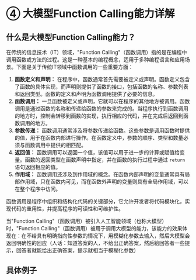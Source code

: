 # ④ 大模型Function Calling能力详解

## 什么是大模型Function Calling能力？

在传统的信息技术（IT）领域，"Function Calling"（函数调用）指的是在编程中调用函数或方法的过程。这是一种基本的编程概念，适用于多种编程语言和应用场景。下面是关于传统IT领域中函数调用的一些重要方面：

1. **函数定义和声明：** 在程序中，函数通常首先需要被定义或声明。函数定义包含了函数的具体实现，而声明则提供了函数的接口，包括函数的名称、参数列表和返回类型。函数的定义和声明为函数调用提供了必要的信息。
2. **函数调用：** 一旦函数被定义或声明，它就可以在程序的其他地方被调用。函数调用是通过函数的名称和传递给函数的参数来完成的。当程序执行到函数调用的地方时，控制会转移到函数的实现，执行相应的代码，并在完成后返回到函数调用的地方。
3. **参数传递：** 函数调用通常涉及将参数传递给函数。这些参数是调用函数时提供的值，用于在函数内部进行操作。在函数定义中，参数的顺序、类型和数量必须与函数调用中提供的相匹配。
4. **返回值：** 函数调用可以返回一个值，该值可以用于进一步的计算或赋值给变量。函数的返回类型在函数声明中指定，并在函数的执行过程中通过 `return` 语句返回相应的值。
5. **作用域：** 函数调用还涉及到作用域的概念。在函数内部声明的变量通常具有局部作用域，只在函数内可见，而在函数外声明的变量则具有全局作用域，可以在整个程序中访问。

函数调用是程序中组织和结构化代码的关键部分，它允许开发者将代码模块化，实现代码的重用性，并提高程序的可读性和可维护性。

当"Function Calling"（函数调用）被引入人工智能领域（也称大模型）时，"Function Calling"（函数调用）被用于调用大模型的能力，该能力的效果体现在：在不给具有明确指向性参数的情况下，用模糊化参数去输入，然后大模型会返回明确性的回应（人话：知道答案的人，不给出正确答案，然后給回答者一些提示，回答者就能给出正确答案，提示就相当于模糊化参数）

## 具体例子
